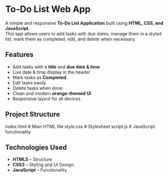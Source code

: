 # To-Do List Web App

A simple and responsive **To-Do List Application** built using **HTML, CSS, and JavaScript**.  
This app allows users to add tasks with due dates, manage them in a styled list, mark them as completed, edit, and delete when necessary.  



## Features
- Add tasks with a **title** and **due date & time**  
- Live date & time display in the header  
- Mark tasks as **Completed**  
- Edit tasks easily  
- Delete tasks when done  
- Clean and modern **orange-themed UI**  
- Responsive layout for all devices  



## Project Structure
index.html # Main HTML file
style.css # Stylesheet
script.js # JavaScript functionality


## Technologies Used
- **HTML5** – Structure  
- **CSS3** – Styling and UI Design  
- **JavaScript** – Functionality  
